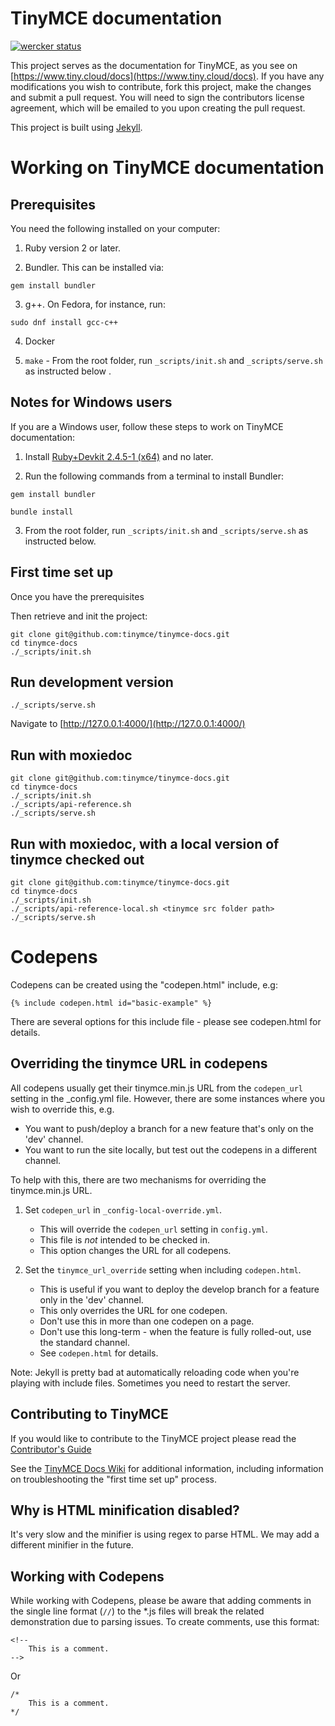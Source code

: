 # TinyMCE documentation

[![wercker status](https://app.wercker.com/status/4d4c743635332430f9d25acae1be5218/s/master "wercker status")](https://app.wercker.com/project/bykey/4d4c743635332430f9d25acae1be5218)

This project serves as the documentation for TinyMCE, as you see on 
[https://www.tiny.cloud/docs](https://www.tiny.cloud/docs). If you have any 
modifications you wish to contribute, fork this project, make the changes 
and submit a pull request. You will need to sign the contributors license 
agreement, which will be emailed to you upon creating the pull request.

This project is built using [Jekyll](https://jekyllrb.com/).

# Working on TinyMCE documentation

## Prerequisites

You need the following installed on your computer:

1. Ruby version 2 or later.

2. Bundler. This can be installed via:

```
gem install bundler
```
  
3. g++. On Fedora, for instance, run:

```
sudo dnf install gcc-c++
```
4. Docker

5. `make` - From the root folder, run `_scripts/init.sh` and `_scripts/serve.sh` as instructed below .

## Notes for Windows users

If you are a Windows user, follow these steps to work on TinyMCE documentation:

1. Install [Ruby+Devkit 2.4.5-1 (x64)](https://rubyinstaller.org/downloads/) and no later.

2. Run the following commands from a terminal to install Bundler:

```
gem install bundler
```
```
bundle install
```
3. From the root folder, run `_scripts/init.sh` and `_scripts/serve.sh` as instructed below. 

## First time set up

Once you have the prerequisites

Then retrieve and init the project:

    git clone git@github.com:tinymce/tinymce-docs.git
    cd tinymce-docs
    ./_scripts/init.sh

## Run development version

    ./_scripts/serve.sh

Navigate to [http://127.0.0.1:4000/](http://127.0.0.1:4000/)

## Run with moxiedoc
    git clone git@github.com:tinymce/tinymce-docs.git
    cd tinymce-docs
    ./_scripts/init.sh
    ./_scripts/api-reference.sh 
    ./_scripts/serve.sh

## Run with moxiedoc, with a local version of tinymce checked out
    git clone git@github.com:tinymce/tinymce-docs.git
    cd tinymce-docs
    ./_scripts/init.sh
    ./_scripts/api-reference-local.sh <tinymce src folder path>
    ./_scripts/serve.sh

# Codepens

Codepens can be created using the "codepen.html" include, e.g:

    {% include codepen.html id="basic-example" %}
    
There are several options for this include file - please see codepen.html for details.

## Overriding the tinymce URL in codepens

All codepens usually get their tinymce.min.js URL from the `codepen_url` setting in the _config.yml file. 
However, there are some instances where you wish to override this, e.g.

 - You want to push/deploy a branch for a new feature that's only on the 'dev' channel.
 - You want to run the site locally, but test out the codepens in a different channel.

To help with this, there are two mechanisms for overriding the tinymce.min.js URL.

 1. Set `codepen_url` in `_config-local-override.yml`.  
    - This will override the `codepen_url` setting in `config.yml`. 
    - This file is *not* intended to be checked in. 
    - This option changes the URL for all codepens.
    
 2. Set the `tinymce_url_override` setting when including `codepen.html`.
    - This is useful if you want to deploy the develop branch for a feature only in the 'dev' channel.
    - This only overrides the URL for one codepen.
    - Don't use this in more than one codepen on a page.
    - Don't use this long-term - when the feature is fully rolled-out, use the standard channel.
    - See `codepen.html` for details.
    
Note: Jekyll is pretty bad at automatically reloading code when you're playing with include files.
Sometimes you need to restart the server.  

## Contributing to TinyMCE

If you would like to contribute to the TinyMCE project please read 
the [Contributor's Guide](https://www.tiny.cloud/docs/advanced/contributing-docs/)

See the [TinyMCE Docs Wiki](https://github.com/tinymce/tinymce-docs/wiki) for additional information, 
including information on troubleshooting the "first time set up" process.

## Why is HTML minification disabled?

It's very slow and the minifier is using regex to parse HTML. We may add a different minifier in the future.

## Working with Codepens

While working with Codepens, please be aware that adding comments in the single line format (`//`) to the *.js files will break the related demonstration due to parsing issues. To create comments, use this format:

```
<!--
    This is a comment.
-->
```
Or
```
/*
    This is a comment.
*/
```